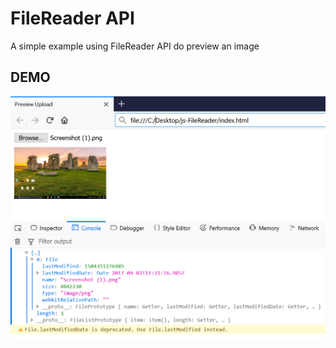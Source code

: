 # FileReader API

A simple example using FileReader API do preview an image

## DEMO

![Preview](images/sample.png)
